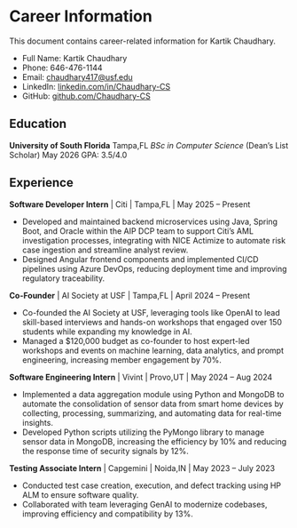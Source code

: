 # Career Information

This document contains career-related information for Kartik Chaudhary.

* Full Name: Kartik Chaudhary
* Phone: 646-476-1144
* Email: [chaudhary417@usf.edu](mailto:chaudhary417@usf.edu)
* LinkedIn: [linkedin.com/in/Chaudhary-CS](https://linkedin.com/in/Chaudhary-CS)
* GitHub: [github.com/Chaudhary-CS](https://github.com/Chaudhary-CS)

## Education

**University of South Florida** Tampa,FL
*BSc in Computer Science* (Dean’s List Scholar) May 2026
GPA: 3.5/4.0

## Experience

**Software Developer Intern** | Citi | Tampa,FL | May 2025 – Present

- Developed and maintained backend microservices using Java, Spring Boot, and Oracle within the AIP DCP team to support Citi’s AML investigation processes, integrating with NICE Actimize to automate risk case ingestion and streamline analyst review.
- Designed Angular frontend components and implemented CI/CD pipelines using Azure DevOps, reducing deployment time and improving regulatory traceability.

**Co-Founder** | AI Society at USF | Tampa,FL | April 2024 – Present

- Co-founded the AI Society at USF, leveraging tools like OpenAI to lead skill-based interviews and hands-on workshops that engaged over 150 students while expanding my knowledge in AI.
- Managed a $120,000 budget as co-founder to host expert-led workshops and events on machine learning, data analytics, and prompt engineering, increasing member engagement by 70%.

**Software Engineering Intern** | Vivint | Provo,UT | May 2024 – Aug 2024

- Implemented a data aggregation module using Python and MongoDB to automate the consolidation of sensor data from smart home devices by collecting, processing, summarizing, and automating data for real-time insights.
- Developed Python scripts utilizing the PyMongo library to manage sensor data in MongoDB, increasing the efficiency by 10% and reducing the response time of security signals by 12%.

**Testing Associate Intern** | Capgemini | Noida,IN | May 2023 – July 2023

- Conducted test case creation, execution, and defect tracking using HP ALM to ensure software quality.
- Collaborated with team leveraging GenAI to modernize codebases, improving efficiency and compatibility by 13%.